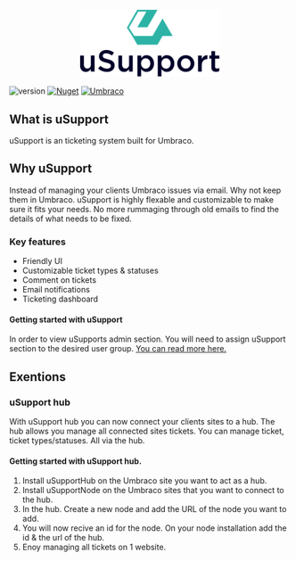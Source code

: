 <p align="center">
    <img src="usupport.svg" width="250">
</p>

![version](https://img.shields.io/nuget/v/uSupport?label=version)
[![Nuget](https://img.shields.io/nuget/dt/uSupport?color=%2346c018&logo=Nuget)](https://www.nuget.org/packages/uSupport/)
[![Umbraco](https://img.shields.io/badge/our-umbraco-%233544b1)](https://our.umbraco.com/packages/backoffice-extensions/usupport/)

## What is uSupport
uSupport is an ticketing system built for Umbraco.

## Why uSupport
Instead of managing your clients Umbraco issues via email. Why not keep them in Umbraco. uSupport is highly flexable and customizable to make sure it fits your needs. No more rummaging through old emails to find the details of what needs to be fixed.

### Key features
* Friendly UI
* Customizable ticket types & statuses
* Comment on tickets
* Email notifications
* Ticketing dashboard

#### Getting started with uSupport
In order to view uSupports admin section. You will need to assign uSupport section to the desired user group. [You can read more here.](https://our.umbraco.com/Documentation/Fundamentals/Data/Users/#user-group-parameters) 


## Exentions

### uSupport hub
With uSupport hub you can now connect your clients sites to a hub. The hub allows you manage all connected sites tickets. You can manage ticket, ticket types/statuses. All via the hub.

#### Getting started with uSupport hub.
1. Install uSupportHub on the Umbraco site you want to act as a hub.
1. Install uSupportNode on the Umbraco sites that you want to connect to the hub.
1. In the hub. Create a new node and add the URL of the node you want to add.
1. You will now recive an id for the node. On your node installation add the id & the url of the hub.
1. Enoy managing all tickets on 1 website.

